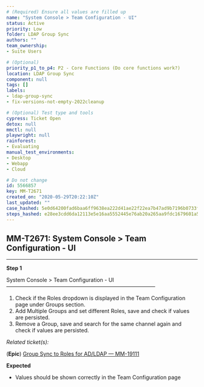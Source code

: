 ```yaml
---
# (Required) Ensure all values are filled up
name: "System Console > Team Configuration - UI"
status: Active
priority: Low
folder: LDAP Group Sync
authors: ""
team_ownership: 
- Suite Users

# (Optional)
priority_p1_to_p4: P2 - Core Functions (Do core functions work?)
location: LDAP Group Sync
component: null
tags: []
labels: 
- ldap-group-sync
- fix-versions-not-empty-2022cleanup

# (Optional) Test type and tools
cypress: Ticket Open
detox: null
mmctl: null
playwright: null
rainforest: 
- Evaluating
manual_test_environments: 
- Desktop
- Webapp
- Cloud

# Do not change
id: 5566857
key: MM-T2671
created_on: "2020-05-29T20:22:10Z"
last_updated: ""
case_hashed: 5e0d64200fad6baa6ff9638ea222d41ae22f22ea7b47ad9b7196b0733f771d70073fba7edf85ce1888c887941d024a6d
steps_hashed: e28ee3cdd6da12113e5e16aa5552445e76ab20a265aa9fdc1679601a5625a7dd5a8a9dfb3a228846198402987bbede60
---
```


<!-- (Auto-generated) Based on frontmatter's "key" and "name" -->

## MM-T2671: System Console > Team Configuration - UI

---

**Step 1**

System Console > Team Configuration - UI\
————————————————————————————

1. Check if the Roles dropdown is displayed in the Team Configuration page under Groups section.
2. Add Multiple Groups and set different Roles, save and check if values are persisted.
3. Remove a Group, save and search for the same channel again and check if values are persisted.

_Related ticket(s):_

(**Epic**) [Group Sync to Roles for AD/LDAP — MM-19111](https://mattermost.atlassian.net/browse/MM-19111)

**Expected**

- Values should be shown correctly in the Team Configuration page
